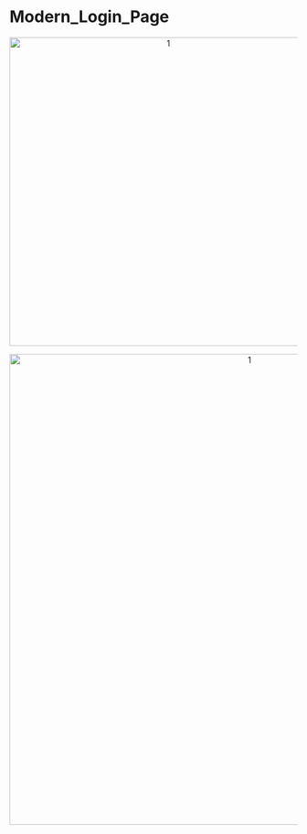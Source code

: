 # Modern_Login_Page

<p align="center">
<img width="540" alt="1" src="https://github.com/DorukhanBekdur/Modern_LoginPage/assets/97766825/483041c4-042b-4e75-a4cb-34eaaaa0d26a">
</p>
<p align="center">
<img width="824" alt="1" src="https://github.com/DorukhanBekdur/Modern_LoginPage/assets/97766825/8715ce1d-5a31-4f50-b0fb-63a04ea159a0">
</p>

